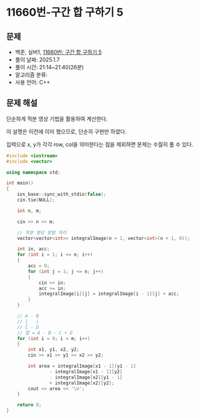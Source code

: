 # 11660번-구간 합 구하기 5

## 문제

- 백준, 실버1, [11660번: 구간 합 구하기 5](https://www.acmicpc.net/problem/11660)
- 풀이 날짜: 2025.1.7
- 풀이 시간: 21:14~21:40(26분)
- 알고리즘 분류:
- 사용 언어: C++

## 문제 해설

단순하게 적분 영상 기법을 활용하여 계산한다.

이 설명은 이전에 이미 했으므로, 단순히 구현만 하였다.

입력으로 x, y가 각각 row, col을 의미한다는 점을 제외하면 문제는 수월히 풀 수 있다.

```cpp
#include <iostream>
#include <vector>

using namespace std;

int main()
{
    ios_base::sync_with_stdio(false);
    cin.tie(NULL);

    int n, m;

    cin >> n >> m;

    // 적분 영상 방법 처리
    vector<vector<int>> integralImage(n + 1, vector<int>(n + 1, 0));

    int in, acc;
    for (int i = 1; i <= n; i++)
    {
        acc = 0;
        for (int j = 1; j <= n; j++)
        {
            cin >> in;
            acc += in;
            integralImage[i][j] = integralImage[i - 1][j] + acc;
        }
    }

    // A - B
    // |   |
    // C - D
    // 합 = A - B - C + D
    for (int i = 0; i < m; i++)
    {
        int x1, y1, x2, y2;
        cin >> x1 >> y1 >> x2 >> y2;

        int area = integralImage[x1 - 1][y1 - 1]
                - integralImage[x1 - 1][y2]
                - integralImage[x2][y1 - 1]
                + integralImage[x2][y2];
        cout << area << '\n';
    }

    return 0;
}
```